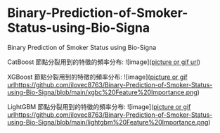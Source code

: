 # Binary-Prediction-of-Smoker-Status-using-Bio-Signa
Binary Prediction of Smoker Status using Bio-Signa


CatBoost 節點分裂用到的特徵的頻率分布: 
![image]([picture or gif url](https://github.com/ilovec8763/Binary-Prediction-of-Smoker-Status-using-Bio-Signa/blob/main/cbc%20Feature%20Importance.png))

XGBoost 節點分裂用到的特徵的頻率分布: 
![image]([picture or gif url](https://github.com/ilovec8763/Binary-Prediction-of-Smoker-Status-using-Bio-Signa/blob/main/xgbc%20Feature%20Importance.png)https://github.com/ilovec8763/Binary-Prediction-of-Smoker-Status-using-Bio-Signa/blob/main/xgbc%20Feature%20Importance.png)

LightGBM 節點分裂用到的特徵的頻率分布: 
![image]([picture or gif url](https://github.com/ilovec8763/Binary-Prediction-of-Smoker-Status-using-Bio-Signa/blob/main/lightgbm%20Feature%20Importance.png)https://github.com/ilovec8763/Binary-Prediction-of-Smoker-Status-using-Bio-Signa/blob/main/lightgbm%20Feature%20Importance.png)
